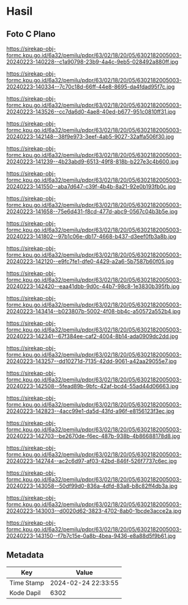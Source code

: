 # Hasil

## Foto C Plano

https://sirekap-obj-formc.kpu.go.id/6a32/pemilu/pdpr/63/02/18/20/05/6302182005003-20240223-140228--c1a90798-23b9-4a4c-9eb5-028492a880ff.jpg

https://sirekap-obj-formc.kpu.go.id/6a32/pemilu/pdpr/63/02/18/20/05/6302182005003-20240223-140334--7c70c18d-66ff-44e8-8695-da4fdad95f7c.jpg

https://sirekap-obj-formc.kpu.go.id/6a32/pemilu/pdpr/63/02/18/20/05/6302182005003-20240223-143526--cc7da6d0-4ae8-40ed-b677-951c0810ff31.jpg

https://sirekap-obj-formc.kpu.go.id/6a32/pemilu/pdpr/63/02/18/20/05/6302182005003-20240223-142148--38f9e973-3eef-4ab5-9027-32affa506f30.jpg

https://sirekap-obj-formc.kpu.go.id/6a32/pemilu/pdpr/63/02/18/20/05/6302182005003-20240223-141239--4b23abd9-6513-49f8-818b-b227e3c4b600.jpg

https://sirekap-obj-formc.kpu.go.id/6a32/pemilu/pdpr/63/02/18/20/05/6302182005003-20240223-141550--aba7d647-c39f-4b4b-8a21-92e0b193fb0c.jpg

https://sirekap-obj-formc.kpu.go.id/6a32/pemilu/pdpr/63/02/18/20/05/6302182005003-20240223-141658--75e6d431-f8cd-477d-abc9-0567c04b3b5e.jpg

https://sirekap-obj-formc.kpu.go.id/6a32/pemilu/pdpr/63/02/18/20/05/6302182005003-20240223-141802--97b1c06e-db17-4668-b437-d3eef0fb3a8b.jpg

https://sirekap-obj-formc.kpu.go.id/6a32/pemilu/pdpr/63/02/18/20/05/6302182005003-20240223-142120--e9fc7fe1-dfe0-4429-a2a6-5b7587b60f05.jpg

https://sirekap-obj-formc.kpu.go.id/6a32/pemilu/pdpr/63/02/18/20/05/6302182005003-20240223-142420--eaa41dbb-9d0c-44b7-98c8-1e3830b395fb.jpg

https://sirekap-obj-formc.kpu.go.id/6a32/pemilu/pdpr/63/02/18/20/05/6302182005003-20240223-143414--b023807b-5002-4f08-bb4c-a50572a552b4.jpg

https://sirekap-obj-formc.kpu.go.id/6a32/pemilu/pdpr/63/02/18/20/05/6302182005003-20240223-142341--67f384ee-caf2-4004-8b14-ada0909dc2dd.jpg

https://sirekap-obj-formc.kpu.go.id/6a32/pemilu/pdpr/63/02/18/20/05/6302182005003-20240223-143257--dd10271d-7135-42dd-9061-a42aa29055e7.jpg

https://sirekap-obj-formc.kpu.go.id/6a32/pemilu/pdpr/63/02/18/20/05/6302182005003-20240223-142508--5fead89b-9bfc-42af-bcd4-55ad44d06663.jpg

https://sirekap-obj-formc.kpu.go.id/6a32/pemilu/pdpr/63/02/18/20/05/6302182005003-20240223-142823--4acc99e1-da5d-43fd-a96f-e8156123f3ec.jpg

https://sirekap-obj-formc.kpu.go.id/6a32/pemilu/pdpr/63/02/18/20/05/6302182005003-20240223-142703--be2670de-f6ec-487b-938b-4b86688178d8.jpg

https://sirekap-obj-formc.kpu.go.id/6a32/pemilu/pdpr/63/02/18/20/05/6302182005003-20240223-142744--ac2c6d97-af03-42bd-846f-526f7737c6ec.jpg

https://sirekap-obj-formc.kpu.go.id/6a32/pemilu/pdpr/63/02/18/20/05/6302182005003-20240223-143058--50df99d0-836a-4dfd-83a8-b8c82ff4db3a.jpg

https://sirekap-obj-formc.kpu.go.id/6a32/pemilu/pdpr/63/02/18/20/05/6302182005003-20240223-143003--d0020d62-3823-4702-8ab0-1bcde3acce2a.jpg

https://sirekap-obj-formc.kpu.go.id/6a32/pemilu/pdpr/63/02/18/20/05/6302182005003-20240223-143150--f7b7c15e-0a8b-4bea-9436-e8a88d5f9b61.jpg


## Metadata

| Key        | Value               |
| ---------- | ------------------- |
| Time Stamp | 2024-02-24 22:33:55 |
| Kode Dapil | 6302                |



